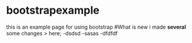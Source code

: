 # bootstrapexample
this is an example page for using bootstrap
#What is new
i made **several** some changes > here;
-dsdsd
-sasas
-dfdfdf
